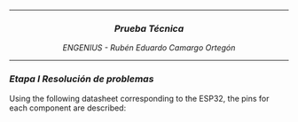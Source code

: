 <hr>
<h3 align="center"><i>Prueba Técnica</i></h3>
<p align="center"><i>ENGENIUS - Rubén Eduardo Camargo Ortegón</i></p>
<hr>
<h3><i>Etapa I Resolución de problemas</i></h3>
<p>Using the following datasheet corresponding to the ESP32, the pins for each component are described:</p>
